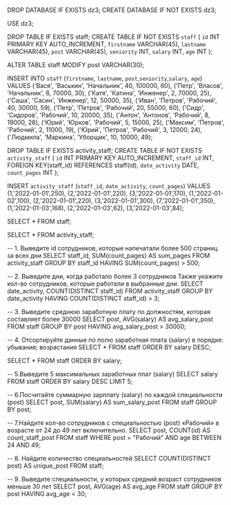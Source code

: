 DROP DATABASE IF EXISTS dz3;
CREATE DATABASE IF NOT EXISTS dz3;

USE dz3;

DROP TABLE IF EXISTS staff;
CREATE TABLE IF NOT EXISTS `staff`
(
`id` INT PRIMARY KEY AUTO_INCREMENT,
`firstname` VARCHAR(45),
`lastname` VARCHAR(45),
`post` VARCHAR(45),
`seniority` INT,
`salary` INT,
`age` INT
);

ALTER TABLE staff
MODIFY post VARCHAR(30);

INSERT INTO `staff` (`firstname`, `lastname`, `post`,`seniority`,`salary`, `age`)
VALUES
('Вася', 'Васькин', 'Начальник', 40, 100000, 60), 
('Петр', 'Власов', 'Начальник', 8, 70000, 30),
('Катя', 'Катина', 'Инженер', 2, 70000, 25),
('Саша', 'Сасин', 'Инженер', 12, 50000, 35),
('Иван', 'Петров', 'Рабочий', 40, 30000, 59),
('Петр', 'Петров', 'Рабочий', 20, 55000, 60),
('Сидр', 'Сидоров', 'Рабочий', 10, 20000, 35),
('Антон', 'Антонов', 'Рабочий', 8, 19000, 28),
('Юрий', 'Юрков', 'Рабочий', 5, 15000, 25),
('Максим', 'Петров', 'Рабочий', 2, 11000, 19),
('Юрий', 'Петров', 'Рабочий', 3, 12000, 24),
('Людмила', 'Маркина', 'Уборщик', 10, 10000, 49);

DROP TABLE IF EXISTS activity_staff;
CREATE TABLE IF NOT EXISTS `activity_staff`
(
`id` INT PRIMARY KEY AUTO_INCREMENT,
`staff_id` INT,
FOREIGN KEY(staff_id) REFERENCES staff(id),
`date_activity` DATE,
`count_pages` INT
);

INSERT `activity_staff` (`staff_id`, `date_activity`, `count_pages`)
VALUES
(1,'2022-01-01',250),
(2,'2022-01-01',220),
(3,'2022-01-01',170),
(1,'2022-01-02',100),
(2,'2022-01-01',220),
(3,'2022-01-01',300),
(7,'2022-01-01',350),
(1,'2022-01-03',168),
(2,'2022-01-03',62),
(3,'2022-01-03',84);

SELECT *
FROM staff;

SELECT *
FROM activity_staff;

-- 1. Выведите id сотрудников, которые напечатали более 500 страниц за всех дни
SELECT staff_id, SUM(count_pages) AS sum_pages
FROM activity_staff
GROUP BY staff_id
HAVING SUM(count_pages) > 500;

-- 2. Выведите дни, когда работало более 3 сотрудников Также укажите кол-во сотрудников, которые работали в выбранные дни.
SELECT date_activity, COUNT(DISTINCT staff_id)
FROM activity_staff
GROUP BY date_activity
HAVING COUNT(DISTINCT staff_id) > 3;

-- 3. Выведите среднюю заработную плату по должностям, которая составляет более 30000
SELECT post, AVG(salary) AS avg_salary_post
FROM staff
GROUP BY post
HAVING avg_salary_post > 30000;

-- 4. Отсортируйте данные по полю заработная плата (salary) в порядке: убывания; возрастания
SELECT *
FROM staff
ORDER BY salary DESC;

SELECT *
FROM staff
ORDER BY salary;

-- 5.Выведите 5 максимальных заработных плат (salary)
SELECT salary
FROM staff
ORDER BY salary DESC
LIMIT 5;

-- 6.Посчитайте суммарную зарплату (salary) по каждой специальности (роst)
SELECT post, SUM(salary) AS sum_salary_post
FROM staff
GROUP BY post;

-- 7.Найдите кол-во сотрудников с специальностью (post) «Рабочий» в возрасте от 24 до 49 лет включительно.
SELECT post, COUNT(id) AS count_staff_post
FROM staff
WHERE post = "Рабочий" AND age BETWEEN 24 AND 49;

-- 8. Найдите количество специальностей
SELECT COUNT(DISTINCT post) AS unique_post
FROM staff;

-- 9. Выведите специальности, у которых средний возраст сотрудников меньше 30 лет
SELECT post, AVG(age) AS avg_age
FROM staff
GROUP BY post
HAVING avg_age < 30;


